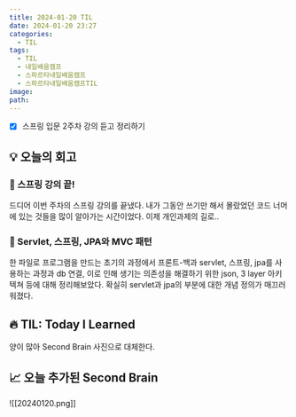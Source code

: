 ```yaml
---
title: 2024-01-20 TIL
date: 2024-01-20 23:27
categories:
  - TIL
tags:
  - TIL
  - 내일배움캠프
  - 스파르타내일배움캠프
  - 스파르타내일배움캠프TIL
image: 
path:
---
```


- [x] 스프링 입문 2주차 강의 듣고 정리하기

## 💡 오늘의 회고
### 👀 스프링 강의 끝!
드디어 이번 주차의 스프링 강의를 끝냈다. 내가 그동안 쓰기만 해서 몰랐었던 코드 너머에 있는 것들을 많이 알아가는 시간이었다. 이제 개인과제의 길로..

### 👀 Servlet, 스프링, JPA와 MVC 패턴
한 파일로 프로그램을 만드는 초기의 과정에서 프론트-백과 servlet, 스프링, jpa를 사용하는 과정과 db 연결, 이로 인해 생기는 의존성을 해결하기 위한 json, 3 layer 아키텍쳐 등에 대해 정리해보았다. 확실히 servlet과 jpa의 부분에 대한 개념 정의가 매끄러워졌다.

## 🔥 TIL: Today I Learned
양이 많아 Second Brain 사진으로 대체한다.


## 📈 오늘 추가된 Second Brain

![[20240120.png]]